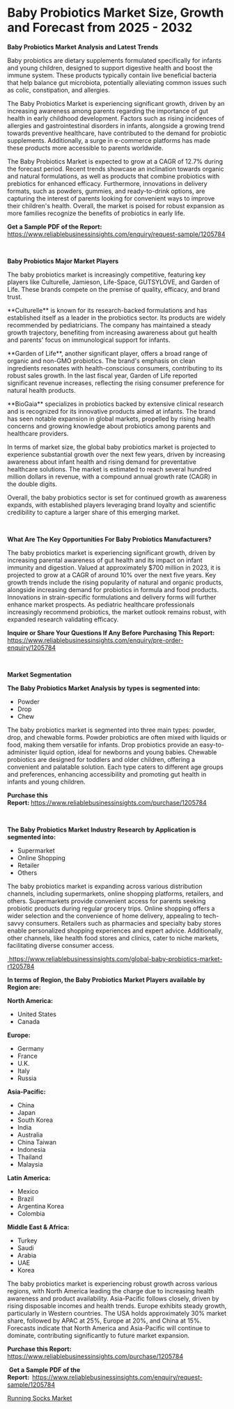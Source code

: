 <p><h1>Baby Probiotics Market Size, Growth and Forecast from 2025 - 2032</h1></p><p><strong>Baby Probiotics Market Analysis and Latest Trends</strong></p>
<p><p>Baby probiotics are dietary supplements formulated specifically for infants and young children, designed to support digestive health and boost the immune system. These products typically contain live beneficial bacteria that help balance gut microbiota, potentially alleviating common issues such as colic, constipation, and allergies.</p><p>The Baby Probiotics Market is experiencing significant growth, driven by an increasing awareness among parents regarding the importance of gut health in early childhood development. Factors such as rising incidences of allergies and gastrointestinal disorders in infants, alongside a growing trend towards preventive healthcare, have contributed to the demand for probiotic supplements. Additionally, a surge in e-commerce platforms has made these products more accessible to parents worldwide.</p><p>The Baby Probiotics Market is expected to grow at a CAGR of 12.7% during the forecast period. Recent trends showcase an inclination towards organic and natural formulations, as well as products that combine probiotics with prebiotics for enhanced efficacy. Furthermore, innovations in delivery formats, such as powders, gummies, and ready-to-drink options, are capturing the interest of parents looking for convenient ways to improve their children's health. Overall, the market is poised for robust expansion as more families recognize the benefits of probiotics in early life.</p></p>
<p><strong>Get a Sample PDF of the Report:&nbsp;</strong> <a href="https://www.reliablebusinessinsights.com/enquiry/request-sample/1205784?utm_campaign=3100&utm_medium=2&utm_source=Github&utm_content=ia&utm_term=04042025&utm_id=baby-probiotics">https://www.reliablebusinessinsights.com/enquiry/request-sample/1205784</a></p>
<p>&nbsp;</p>
<p><strong>Baby Probiotics Major Market Players</strong></p>
<p><p>The baby probiotics market is increasingly competitive, featuring key players like Culturelle, Jamieson, Life-Space, GUTSYLOVE, and Garden of Life. These brands compete on the premise of quality, efficacy, and brand trust.</p><p>**Culturelle** is known for its research-backed formulations and has established itself as a leader in the probiotics sector. Its products are widely recommended by pediatricians. The company has maintained a steady growth trajectory, benefiting from increasing awareness about gut health and parents' focus on immunological support for infants. </p><p>**Garden of Life**, another significant player, offers a broad range of organic and non-GMO probiotics. The brand's emphasis on clean ingredients resonates with health-conscious consumers, contributing to its robust sales growth. In the last fiscal year, Garden of Life reported significant revenue increases, reflecting the rising consumer preference for natural health products.</p><p>**BioGaia** specializes in probiotics backed by extensive clinical research and is recognized for its innovative products aimed at infants. The brand has seen notable expansion in global markets, propelled by rising health concerns and growing knowledge about probiotics among parents and healthcare providers.</p><p>In terms of market size, the global baby probiotics market is projected to experience substantial growth over the next few years, driven by increasing awareness about infant health and rising demand for preventative healthcare solutions. The market is estimated to reach several hundred million dollars in revenue, with a compound annual growth rate (CAGR) in the double digits.</p><p>Overall, the baby probiotics sector is set for continued growth as awareness expands, with established players leveraging brand loyalty and scientific credibility to capture a larger share of this emerging market.</p></p>
<p>&nbsp;</p>
<p><strong>What Are The Key Opportunities For Baby Probiotics Manufacturers?</strong></p>
<p><p>The baby probiotics market is experiencing significant growth, driven by increasing parental awareness of gut health and its impact on infant immunity and digestion. Valued at approximately $700 million in 2023, it is projected to grow at a CAGR of around 10% over the next five years. Key growth trends include the rising popularity of natural and organic products, alongside increasing demand for probiotics in formula and food products. Innovations in strain-specific formulations and delivery forms will further enhance market prospects. As pediatric healthcare professionals increasingly recommend probiotics, the market outlook remains robust, with expanded research validating efficacy.</p></p>
<p><strong>Inquire or Share Your Questions If Any Before Purchasing This Report:</strong> <a href="https://www.reliablebusinessinsights.com/enquiry/pre-order-enquiry/1205784?utm_campaign=3100&utm_medium=2&utm_source=Github&utm_content=ia&utm_term=04042025&utm_id=baby-probiotics">https://www.reliablebusinessinsights.com/enquiry/pre-order-enquiry/1205784</a></p>
<p>&nbsp;</p>
<p><strong>Market Segmentation</strong></p>
<p><strong>The Baby Probiotics Market Analysis by types is segmented into:</strong></p>
<p><ul><li>Powder</li><li>Drop</li><li>Chew</li></ul></p>
<p><p>The baby probiotics market is segmented into three main types: powder, drop, and chewable forms. Powder probiotics are often mixed with liquids or food, making them versatile for infants. Drop probiotics provide an easy-to-administer liquid option, ideal for newborns and young babies. Chewable probiotics are designed for toddlers and older children, offering a convenient and palatable solution. Each type caters to different age groups and preferences, enhancing accessibility and promoting gut health in infants and young children.</p></p>
<p><strong>Purchase this Report:&nbsp;</strong><a href="https://www.reliablebusinessinsights.com/purchase/1205784?utm_campaign=3100&utm_medium=2&utm_source=Github&utm_content=ia&utm_term=04042025&utm_id=baby-probiotics">https://www.reliablebusinessinsights.com/purchase/1205784</a></p>
<p>&nbsp;</p>
<p><strong>The Baby Probiotics Market Industry Research by Application is segmented into:</strong></p>
<p><ul><li>Supermarket</li><li>Online Shopping</li><li>Retailer</li><li>Others</li></ul></p>
<p><p>The baby probiotics market is expanding across various distribution channels, including supermarkets, online shopping platforms, retailers, and others. Supermarkets provide convenient access for parents seeking probiotic products during regular grocery trips. Online shopping offers a wider selection and the convenience of home delivery, appealing to tech-savvy consumers. Retailers such as pharmacies and specialty baby stores enable personalized shopping experiences and expert advice. Additionally, other channels, like health food stores and clinics, cater to niche markets, facilitating diverse consumer access.</p></p>
<p><a href="https://www.reliablebusinessinsights.com/global-baby-probiotics-market-r1205784?utm_campaign=3100&utm_medium=2&utm_source=Github&utm_content=ia&utm_term=04042025&utm_id=baby-probiotics">&nbsp;https://www.reliablebusinessinsights.com/global-baby-probiotics-market-r1205784</a></p>
<p><strong>In terms of Region, the Baby Probiotics Market Players available by Region are:</strong></p>
<p>
    <p> <strong> North America: </strong>
        <ul>
            <li>United States</li>
            <li>Canada</li>
        </ul>
        </p> 
    <p> <strong> Europe: </strong>
        <ul>
            <li>Germany</li>
            <li>France</li>
            <li>U.K.</li>
            <li>Italy</li>
            <li>Russia</li>
        </ul>
        </p> 
    <p> <strong> Asia-Pacific: </strong>
        <ul>
            <li>China</li>
            <li>Japan</li>
            <li>South Korea</li>
            <li>India</li>
            <li>Australia</li>
            <li>China Taiwan</li>
            <li>Indonesia</li>
            <li>Thailand</li>
            <li>Malaysia</li>
        </ul>
        </p> 
    <p> <strong> Latin America: </strong>
        <ul>
            <li>Mexico</li>
            <li>Brazil</li>
            <li>Argentina Korea</li>
            <li>Colombia</li>
        </ul>
        </p> 
    <p> <strong> Middle East & Africa: </strong>
        <ul>
            <li>Turkey</li>
            <li>Saudi</li>
            <li>Arabia</li>
            <li>UAE</li>
            <li>Korea</li>
        </ul>
    </p>
    </p>
<p><p>The baby probiotics market is experiencing robust growth across various regions, with North America leading the charge due to increasing health awareness and product availability. Asia-Pacific follows closely, driven by rising disposable incomes and health trends. Europe exhibits steady growth, particularly in Western countries. The USA holds approximately 30% market share, followed by APAC at 25%, Europe at 20%, and China at 15%. Forecasts indicate that North America and Asia-Pacific will continue to dominate, contributing significantly to future market expansion.</p></p>
<p><strong>Purchase this Report: </strong><a href="https://www.reliablebusinessinsights.com/purchase/1205784?utm_campaign=3100&utm_medium=2&utm_source=Github&utm_content=ia&utm_term=04042025&utm_id=baby-probiotics">https://www.reliablebusinessinsights.com/purchase/1205784</a></p>
<p>&nbsp;<strong>Get a Sample PDF of the Report:&nbsp;&nbsp;</strong><a href="https://www.reliablebusinessinsights.com/enquiry/request-sample/1205784?utm_campaign=3100&utm_medium=2&utm_source=Github&utm_content=ia&utm_term=04042025&utm_id=baby-probiotics">https://www.reliablebusinessinsights.com/enquiry/request-sample/1205784</a></p>
<p><strong></strong></p>
<p><p><a href="https://github.com/balapopepi/Market-Research-Report-List-1/blob/main/running-socks-market.md?utm_campaign=3100&utm_medium=2&utm_source=Github&utm_content=ia&utm_term=04042025&utm_id=baby-probiotics">Running Socks Market</a></p></p>